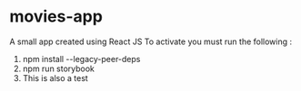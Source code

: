 # movies-app
A small app created using React JS 
To activate you must run the following :
1. npm install --legacy-peer-deps
2. npm run storybook
3. This is also a test

